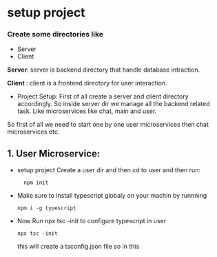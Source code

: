 # setup project 

### Create some directories like 
- Server
- Client

**Server**: server is backend directory that handle database intraction.

**Client** : client is a frontend directory for user interaction.




- Project Setup: 
    First of all create a server and client directory accordingly.
    So inside server dir we manage all the backend related task. Like microservices like chat, main and user.

So first of all we need to start one by one user microservices then chat microservices etc.


## 1. User Microservice: 
- setup project
    Create a user dir and then cd to user and then run:
    ```  
      npm init
    ```
- Make sure to install typescript globaly on your machin by runnning
    ``` 
    npm i -g typescript
    ```
- Now Run npx tsc -init to configure typescript in user
   ```
   npx tsc -init
   ```
   this will create a tsconfig.json file so in this 